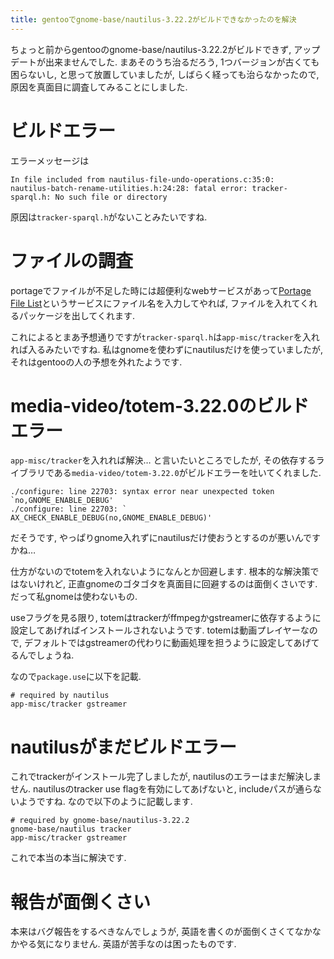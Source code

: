 ```yaml
---
title: gentooでgnome-base/nautilus-3.22.2がビルドできなかったのを解決
---
```


ちょっと前からgentooのgnome-base/nautilus-3.22.2がビルドできず,
アップデートが出来ませんでした.
まあそのうち治るだろう,
1つバージョンが古くても困らないし,
と思って放置していましたが,
しばらく経っても治らなかったので,
原因を真面目に調査してみることにしました.

# ビルドエラー

エラーメッセージは

~~~
In file included from nautilus-file-undo-operations.c:35:0:
nautilus-batch-rename-utilities.h:24:28: fatal error: tracker-sparql.h: No such file or directory
~~~

原因は`tracker-sparql.h`がないことみたいですね.

# ファイルの調査

portageでファイルが不足した時には超便利なwebサービスがあって[Portage File List](http://www.portagefilelist.de/)というサービスにファイル名を入力してやれば,
ファイルを入れてくれるパッケージを出してくれます.

これによるとまあ予想通りですが`tracker-sparql.h`は`app-misc/tracker`を入れれば入るみたいですね.
私はgnomeを使わずにnautilusだけを使っていましたが,
それはgentooの人の予想を外れたようです.

# media-video/totem-3.22.0のビルドエラー

`app-misc/tracker`を入れれば解決…
と言いたいところでしたが,
その依存するライブラリである`media-video/totem-3.22.0`がビルドエラーを吐いてくれました.

~~~
./configure: line 22703: syntax error near unexpected token `no,GNOME_ENABLE_DEBUG'
./configure: line 22703: `	AX_CHECK_ENABLE_DEBUG(no,GNOME_ENABLE_DEBUG)'
~~~

だそうです,
やっぱりgnome入れずにnautilusだけ使おうとするのが悪いんですかね…

仕方がないのでtotemを入れないようになんとか回避します.
根本的な解決策ではないけれど,
正直gnomeのゴタゴタを真面目に回避するのは面倒くさいです.
だって私gnomeは使わないもの.

useフラグを見る限り,
totemはtrackerがffmpegかgstreamerに依存するように設定してあげればインストールされないようです.
totemは動画プレイヤーなので,
デフォルトではgstreamerの代わりに動画処理を担うように設定してあげてるんでしょうね.

なので`package.use`に以下を記載.

~~~
# required by nautilus
app-misc/tracker gstreamer
~~~

# nautilusがまだビルドエラー

これでtrackerがインストール完了しましたが,
nautilusのエラーはまだ解決しません.
nautilusのtracker use flagを有効にしてあげないと,
includeパスが通らないようですね.
なので以下のように記載します.

~~~
# required by gnome-base/nautilus-3.22.2
gnome-base/nautilus tracker
app-misc/tracker gstreamer
~~~

これで本当の本当に解決です.

# 報告が面倒くさい

本来はバグ報告をするべきなんでしょうが,
英語を書くのが面倒くさくてなかなかやる気になりません.
英語が苦手なのは困ったものです.

